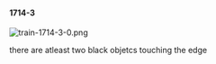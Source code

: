 #### 1714-3
![train-1714-3-0.png](https://github.com/lil-lab/nlvr/raw/master/nlvr/train/images/65/train-1714-3-0.png "train-1714-3-0.png")

there are atleast two black objetcs touching the edge